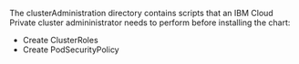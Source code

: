 The clusterAdministration directory contains scripts that an IBM Cloud Private cluster admininistrator needs to perform before installing the chart:

* Create ClusterRoles
* Create PodSecurityPolicy